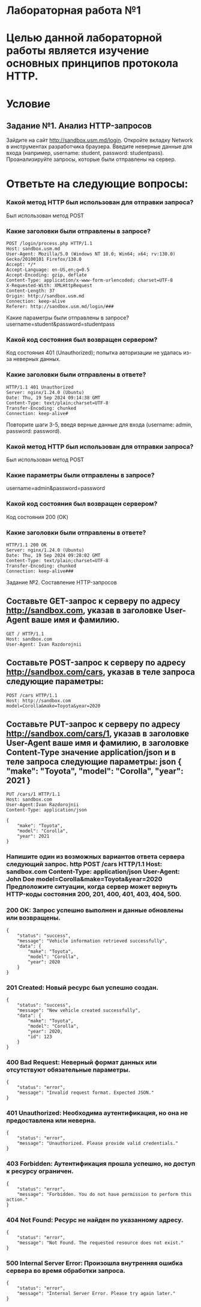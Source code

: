  # Лабораторная работа №1 

# Целью данной лабораторной работы является изучение основных принципов протокола HTTP.

# Условие
## Задание №1. Анализ HTTP-запросов

 Зайдите на сайт http://sandbox.usm.md/login.
 Откройте вкладку Network в инструментах разработчика браузера.
 Введите неверные данные для входа (например, username: student, password: studentpass).
 Проанализируйте запросы, которые были отправлены на сервер.

 # Ответьте на следующие вопросы:
### Какой метод HTTP был использован для отправки запроса?
Был использован метод POST
### Какие заголовки были отправлены в запросе?
 ```
POST /login/process.php HTTP/1.1
Host: sandbox.usm.md
User-Agent: Mozilla/5.0 (Windows NT 10.0; Win64; x64; rv:130.0) Gecko/20100101 Firefox/130.0
Accept: */*
Accept-Language: en-US,en;q=0.5
Accept-Encoding: gzip, deflate
Content-Type: application/x-www-form-urlencoded; charset=UTF-8
X-Requested-With: XMLHttpRequest
Content-Length: 37
Origin: http://sandbox.usm.md
Connection: keep-alive
Referer: http://sandbox.usm.md/login/###
```
Какие параметры были отправлены в запросе?
username=student&password=studentpass
### Какой код состояния был возвращен сервером?
Код состояния 401 (Unauthorized); попытка авторизации не удалась из-за неверных данных.
### Какие заголовки были отправлены в ответе?
```
HTTP/1.1 401 Unauthorized
Server: nginx/1.24.0 (Ubuntu)
Date: Thu, 19 Sep 2024 09:14:38 GMT
Content-Type: text/plain;charset=UTF-8
Transfer-Encoding: chunked
Connection: keep-alive#
```
Повторите шаги 3-5, введя верные данные для входа (username: admin, password: password).
### Какой метод HTTP был использован для отправки запроса?
Был использован метод POST
### Какие параметры были отправлены в запросе?
username=admin&password=password
### Какой код состояния был возвращен сервером?
Код состояния 200 (OK)
### Какие заголовки были отправлены в ответе?
```
HTTP/1.1 200 OK
Server: nginx/1.24.0 (Ubuntu)
Date: Thu, 19 Sep 2024 09:28:02 GMT
Content-Type: text/plain;charset=UTF-8
Transfer-Encoding: chunked
Connection: keep-alive###
```
Задание №2. Составление HTTP-запросов
## Составьте GET-запрос к серверу по адресу http://sandbox.com, указав в заголовке User-Agent ваше имя и фамилию.
```
GET / HTTP/1.1
Host: sandbox.com
User-Agent: Ivan Razdorojnii
```

## Составьте POST-запрос к серверу по адресу http://sandbox.com/cars, указав в теле запроса следующие параметры:
```
POST /cars HTTP/1.1
Host: http://sandbox.com
model=Corolla&make=Toyota&year=2020
```
## Составьте PUT-запрос к серверу по адресу http://sandbox.com/cars/1, указав в заголовке User-Agent ваше имя и фамилию, в заголовке Content-Type значение application/json и в теле запроса следующие параметры: json { "make": "Toyota", "model": "Corolla", "year": 2021 }
```
PUT /cars/1 HTTP/1.1
Host: sandbox.com
User-Agent:Ivan Razdorojnii
Content-Type: application/json

{
    "make": "Toyota",
    "model": "Corolla",
    "year": 2021
}
```
### Напишите один из возможных вариантов ответа сервера следующий запрос. http POST /cars HTTP/1.1 Host: sandbox.com Content-Type: application/json User-Agent: John Doe model=Corolla&make=Toyota&year=2020 Предположите ситуации, когда сервер может вернуть HTTP-коды состояния 200, 201, 400, 401, 403, 404, 500.
### 200 OK: Запрос успешно выполнен и данные обновлены или возвращены.
```
{
    "status": "success",
    "message": "Vehicle information retrieved successfully",
    "data": {
        "make": "Toyota",
        "model": "Corolla",
        "year": 2020
    }
}
```
### 201 Created: Новый ресурс был успешно создан.
```
{
    "status": "success",
    "message": "New vehicle created successfully",
    "data": {
        "make": "Toyota",
        "model": "Corolla",
        "year": 2020,
        "id": 123
    }
}
```

### 400 Bad Request: Неверный формат данных или отсутствуют обязательные параметры.
```
{
    "status": "error",
    "message": "Invalid request format. Expected JSON."
}
```
### 401 Unauthorized: Необходима аутентификация, но она не предоставлена или неверна.
```
{
    "status": "error",
    "message": "Unauthorized. Please provide valid credentials."
}
```
### 403 Forbidden: Аутентификация прошла успешно, но доступ к ресурсу ограничен.
```
{
    "status": "error",
    "message": "Forbidden. You do not have permission to perform this action."
}
```
### 404 Not Found: Ресурс не найден по указанному адресу.
```
{
    "status": "error",
    "message": "Not Found. The requested resource does not exist."
}
```
### 500 Internal Server Error: Произошла внутренняя ошибка сервера во время обработки запроса.
```
{
    "status": "error",
    "message": "Internal Server Error. Please try again later."
}
```
